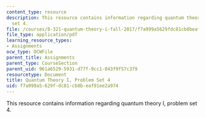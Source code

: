 ```yaml
---
content_type: resource
description: This resource contains information regarding quantum theory I, problem
  set 4.
file: /courses/8-321-quantum-theory-i-fall-2017/f7a999a5629fdc81cb8beaf91ee2a974_MIT8_321F17_Pset4.pdf
file_type: application/pdf
learning_resource_types:
- Assignments
ocw_type: OCWFile
parent_title: Assignments
parent_type: CourseSection
parent_uid: 961a6529-5931-d77f-9cc1-043f9f57c379
resourcetype: Document
title: Quantum Theory I, Problem Set 4
uid: f7a999a5-629f-dc81-cb8b-eaf91ee2a974
---
```

This resource contains information regarding quantum theory I, problem set 4.

